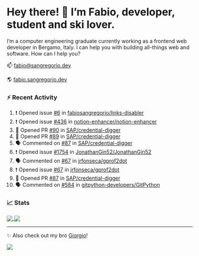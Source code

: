 # Hey there! 👋 I’m Fabio, developer, student and ski lover.

I’m a computer engineering graduate currently working as a frontend web developer in Bergamo, Italy. I can help you with building all-things web and software.
How can I help you?

📫 [fabio@sangregorio.dev](mailto:fabio@sangregorio.dev)

🌎 [fabio.sangregorio.dev](https://fabio.sangregorio.dev)


### :zap: Recent Activity

<!--START_SECTION:activity-->
1. ❗️ Opened issue [#6](https://github.com/fabiosangregorio/links-disabler/issues/6) in [fabiosangregorio/links-disabler](https://github.com/fabiosangregorio/links-disabler)
2. ❗️ Opened issue [#436](https://github.com/notion-enhancer/notion-enhancer/issues/436) in [notion-enhancer/notion-enhancer](https://github.com/notion-enhancer/notion-enhancer)
3. 💪 Opened PR [#90](https://github.com/SAP/credential-digger/pull/90) in [SAP/credential-digger](https://github.com/SAP/credential-digger)
4. 💪 Opened PR [#89](https://github.com/SAP/credential-digger/pull/89) in [SAP/credential-digger](https://github.com/SAP/credential-digger)
5. 🗣 Commented on [#87](https://github.com/SAP/credential-digger/issues/87) in [SAP/credential-digger](https://github.com/SAP/credential-digger)
6. ❗️ Opened issue [#1754](https://github.com/JonathanGin52/JonathanGin52/issues/1754) in [JonathanGin52/JonathanGin52](https://github.com/JonathanGin52/JonathanGin52)
7. 🗣 Commented on [#67](https://github.com/jrfonseca/gprof2dot/issues/67) in [jrfonseca/gprof2dot](https://github.com/jrfonseca/gprof2dot)
8. ❗️ Opened issue [#67](https://github.com/jrfonseca/gprof2dot/issues/67) in [jrfonseca/gprof2dot](https://github.com/jrfonseca/gprof2dot)
9. 💪 Opened PR [#87](https://github.com/SAP/credential-digger/pull/87) in [SAP/credential-digger](https://github.com/SAP/credential-digger)
10. 🗣 Commented on [#584](https://github.com/gitpython-developers/GitPython/issues/584) in [gitpython-developers/GitPython](https://github.com/gitpython-developers/GitPython)
<!--END_SECTION:activity-->

### 📈 Stats


<a href="https://github.com/fabiosangregorio">
  <img align="center" src="https://github-readme-stats.vercel.app/api/top-langs/?username=fabiosangregorio&layout=compact&title_color=24292e&bg_color=ffffff" />
</a>
<a href="https://github.com/fabiosangregorio">
  <img align="center" src="https://github-readme-stats.vercel.app/api?username=fabiosangregorio&show_icons=true&theme=graywhite&count_private=true&hide_rank=true&include_all_commits=true&bg_color=ffffff" />
</a>

<!--
**jamesgeorge007/jamesgeorge007** is a ✨ _special_ ✨ repository because its `README.md` (this file) appears on your GitHub profile.

Here are some ideas to get you started:

- 🌱 I’m currently learning ...
- 👯 I’m looking to collaborate on ...
- 🤔 I’m looking for help with ...
- 💬 Ask me about ...
- 😄 Pronouns: ...
- ⚡ Fun fact: ...
-->

---
✨ Also check out my bro [Giorgio](https://github.com/GiorgioBertolotti)!

![](https://komarev.com/ghpvc/?username=fabiosangregorio)
